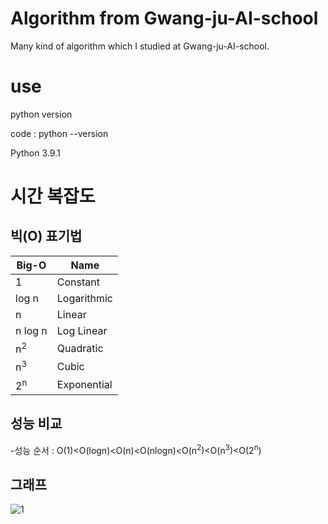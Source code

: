 # Algorithm from Gwang-ju-AI-school
Many kind of algorithm which I studied at Gwang-ju-AI-school.


# use
python version

code : python --version

Python 3.9.1

# 시간 복잡도

## 빅(O) 표기법
|**Big-O**|**Name**|
|------|---|
|1|Constant|
|log n|Logarithmic|
|n|Linear|
|n log n|Log Linear|
|n<sup>2|Quadratic|
|n<sup>3|Cubic|
|2<sup>n|Exponential|

## 성능 비교
-성능 순서 : O(1)<O(logn)<O(n)<O(nlogn)<O(n<sup>2</sup>)<O(n<sup>3</sup>)<O(2<sup>n</sup>)

## 그래프
![1](https://user-images.githubusercontent.com/81952911/124532081-c5a80080-de4a-11eb-8c1e-7024373762cd.PNG)
